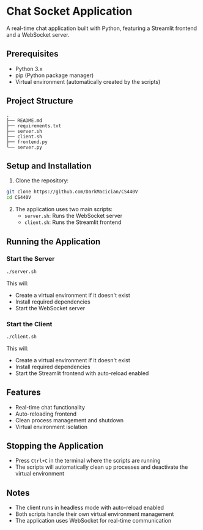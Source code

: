 # Chat Socket Application

A real-time chat application built with Python, featuring a Streamlit frontend and a WebSocket server.

## Prerequisites

- Python 3.x
- pip (Python package manager)
- Virtual environment (automatically created by the scripts)

## Project Structure

```
.
├── README.md
├── requirements.txt
├── server.sh
├── client.sh
├── frontend.py
└── server.py
```

## Setup and Installation

1. Clone the repository:
```bash
git clone https://github.com/DarkMacician/CS440V
cd CS440V
```

2. The application uses two main scripts:
   - `server.sh`: Runs the WebSocket server
   - `client.sh`: Runs the Streamlit frontend

## Running the Application

### Start the Server

```bash
./server.sh
```

This will:
- Create a virtual environment if it doesn't exist
- Install required dependencies
- Start the WebSocket server

### Start the Client

```bash
./client.sh
```

This will:
- Create a virtual environment if it doesn't exist
- Install required dependencies
- Start the Streamlit frontend with auto-reload enabled

## Features

- Real-time chat functionality
- Auto-reloading frontend
- Clean process management and shutdown
- Virtual environment isolation

## Stopping the Application

- Press `Ctrl+C` in the terminal where the scripts are running
- The scripts will automatically clean up processes and deactivate the virtual environment

## Notes

- The client runs in headless mode with auto-reload enabled
- Both scripts handle their own virtual environment management
- The application uses WebSocket for real-time communication 